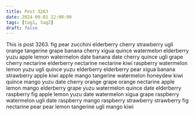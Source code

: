 ```yaml
---
title: Post 3263
date: 2024-09-01 12:00:00
tags: [tag1, tag2]
draft: false
---
```

This is post 3263.
fig
pear
zucchini
elderberry
cherry
strawberry
ugli
orange
tangerine
grape
banana
cherry
xigua
quince
watermelon
elderberry
yuzu
apple
lemon
watermelon
date
banana
date
cherry
quince
ugli
grape
cherry
nectarine
elderberry
nectarine
nectarine
kiwi
raspberry
watermelon
lemon
yuzu
ugli
quince
yuzu
elderberry
elderberry
pear
xigua
banana
strawberry
apple
kiwi
apple
mango
tangerine
watermelon
honeydew
kiwi
quince
mango
yuzu
date
cherry
orange
grape
orange
nectarine
apple
lemon
mango
elderberry
grape
yuzu
watermelon
quince
date
elderberry
raspberry
fig
apple
lemon
yuzu
date
watermelon
xigua
grape
raspberry
watermelon
ugli
date
raspberry
mango
raspberry
strawberry
strawberry
fig
nectarine
pear
pear
lemon
tangerine
ugli
mango
kiwi
